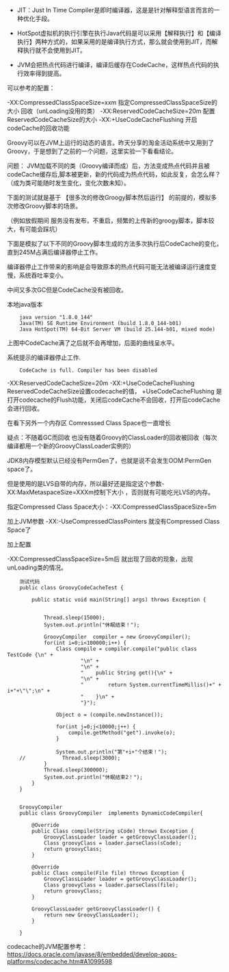 * JIT：Just In Time Compiler是即时编译器，这是是针对解释型语言而言的一种优化手段。

* HotSpot虚拟机的执行引擎在执行Java代码是可以采用【解释执行】和【编译执行】两种方式的，如果采用的是编译执行方式，那么就会使用到JIT，而解释执行就不会使用到JIT。

* JVM会把热点代码进行编译，编译后缓存在CodeCache，这样热点代码的执行效率得到提高。


可以参考的配置：

-XX:CompressedClassSpaceSize=xxm 指定CompressedClassSpaceSize的大小 回收（unLoading没用的类）
-XX:ReservedCodeCacheSize=20m  配置 ReservedCodeCacheSize的大小 
-XX:+UseCodeCacheFlushing   开启codeCache的回收功能


Groovy可以在JVM上运行的动态的语言。昨天分享的淘金活动系统中又用到了Groovy，于是想到了之前的一个问题，这里实验一下看看结论。

问题：
JVM加载不同的类（Groovy编译而成）后，方法变成热点代码并且被codeCache缓存后,脚本被更新，新的代码成为热点代码，如此反复，会怎么样？（成为类可能随时发生变化，变化次数未知）。



下面的测试就是基于 【很多次的修改Groogy脚本然后运行】 的前提的，模拟多次修改Groovy脚本的场景。

（例如放假期间 服务没有发布，不重启，频繁的上传新的groogy脚本，脚本较大，有可能会踩坑）



下面是模拟了以下不同的Groovy脚本生成的方法多次执行后CodeCache的变化，直到245M占满后编译器停止工作。

编译器停止工作带来的影响是会导致原本的热点代码可能无法被编译运行速度变慢，系统吞吐率变小。

中间又多次GC但是CodeCache没有被回收。

本地java版本

        java version "1.8.0_144"
        Java(TM) SE Runtime Environment (build 1.8.0_144-b01)
        Java HotSpot(TM) 64-Bit Server VM (build 25.144-b01, mixed mode)



上图中CodeCache满了之后就不会再增加，后面的曲线呈水平。

系统提示的编译器停止工作.
           
        CodeCache is full. Compiler has been disabled
        


-XX:ReservedCodeCacheSize=20m  -XX:+UseCodeCacheFlushing 
ReservedCodeCacheSize设置codecache的值， +UseCodeCacheFlushing  是打开codecache的Flush功能，关闭后codeCache不会回收，打开后codeCache会进行回收。

在看下另外一个内存区 Comresssed Class Space也一直增长

疑点：不随着GC而回收 也没有随着Groovy的ClassLoader的回收被回收（每次编译都用一个新的GroovyClassLoader实例的）

JDK8内存模型默认已经没有PermGen了，也就是说不会发生OOM:PermGen space了。

但是使用的是LVS自带的内存，所以最好还是指定这个参数-XX:MaxMetaspaceSize=XXXm控制下大小 ，否则就有可能吃光LVS的内存。




指定Compressed Class Space大小：-XX:CompressedClassSpaceSize=5m

加上JVM参数  -XX:-UseCompressedClassPointers 就没有Compressed Class Space了

加上配置

-XX:CompressedClassSpaceSize=5m后 就出现了回收的现象，出现unLoading类的情况。






        测试代码
        public class GroovyCodeCacheTest {
         
            public static void main(String[] args) throws Exception {
         
         
                Thread.sleep(15000);
                System.out.println("休眠结束！");
         
                GroovyCompiler  compiler = new GroovyCompiler();
                for(int i=0;i<100000;i++) {
                    Class compile = compiler.compile("public class TestCode {\n" +
                            "\n" +
                            "\n" +
                            "    public String get(){\n" +
                            "\n" +
                            "        return System.currentTimeMillis()+" + i+"+\"\";\n" +
                            "    }\n" +
                            "}");
         
                    Object o = (compile.newInstance());
         
                    for(int j=0;j<10000;j++) {
                        compile.getMethod("get").invoke(o);
                    }
         
                    System.out.println("第"+i+"个结束！");
        //            Thread.sleep(3000);
                }
                Thread.sleep(300000);
                System.out.println("休眠结束2！");
            }
        }


        GroovyCompiler
        public class GroovyCompiler  implements DynamicCodeCompiler{
         
            @Override
            public Class compile(String sCode) throws Exception {
                GroovyClassLoader loader = getGroovyClassLoader();
                Class groovyClass = loader.parseClass(sCode);
                return groovyClass;
            }
         
            @Override
            public Class compile(File file) throws Exception {
                GroovyClassLoader loader = getGroovyClassLoader();
                Class groovyClass = loader.parseClass(file);
                return groovyClass;
            }
         
            GroovyClassLoader getGroovyClassLoader() {
                return new GroovyClassLoader();
            }
         
        }
        
        
codecache的JVM配置参考：
https://docs.oracle.com/javase/8/embedded/develop-apps-platforms/codecache.htm#A1099598